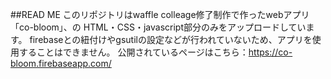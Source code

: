 ##READ ME
このリポジトリはwaffle colleage修了制作で作ったwebアプリ「co-bloom」、の
HTML・CSS・javascript部分のみをアップロードしています。
firebaseとの紐付けやgsutilの設定などが行われていないため、アプリを使用することはできません。
公開されているページはこちら：https://co-bloom.firebaseapp.com/
